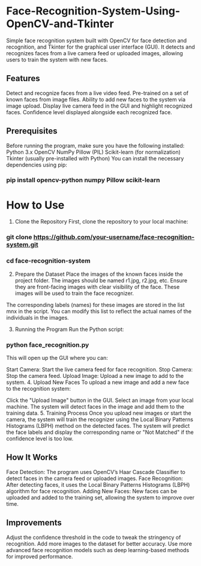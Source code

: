# Face-Recognition-System-Using-OpenCV-and-Tkinter
Simple face recognition system built with OpenCV for face detection and recognition, and Tkinter for the graphical user interface (GUI). It detects and recognizes faces from a live camera feed or uploaded images, allowing users to train the system with new faces.

## Features
Detect and recognize faces from a live video feed.
Pre-trained on a set of known faces from image files.
Ability to add new faces to the system via image upload.
Display live camera feed in the GUI and highlight recognized faces.
Confidence level displayed alongside each recognized face.

## Prerequisites
Before running the program, make sure you have the following installed:
Python 3.x
OpenCV
NumPy
Pillow (PIL)
Scikit-learn (for normalization)
Tkinter (usually pre-installed with Python)
You can install the necessary dependencies using pip:

### pip install opencv-python numpy Pillow scikit-learn
# How to Use
1. Clone the Repository
First, clone the repository to your local machine:
### git clone https://github.com/your-username/face-recognition-system.git
### cd face-recognition-system
2. Prepare the Dataset
Place the images of the known faces inside the project folder. The images should be named r1.jpg, r2.jpg, etc. Ensure they are front-facing images with clear visibility of the face. These images will be used to train the face recognizer.

The corresponding labels (names) for these images are stored in the list mnx in the script. You can modify this list to reflect the actual names of the individuals in the images.

3. Running the Program
Run the Python script:

 ### python face_recognition.py
This will open up the GUI where you can:

Start Camera: Start the live camera feed for face recognition.
Stop Camera: Stop the camera feed.
Upload Image: Upload a new image to add to the system.
4. Upload New Faces
To upload a new image and add a new face to the recognition system:

Click the "Upload Image" button in the GUI.
Select an image from your local machine.
The system will detect faces in the image and add them to the training data.
5. Training Process
Once you upload new images or start the camera, the system will train the recognizer using the Local Binary Patterns Histograms (LBPH) method on the detected faces. The system will predict the face labels and display the corresponding name or "Not Matched" if the confidence level is too low.

## How It Works
Face Detection: The program uses OpenCV’s Haar Cascade Classifier to detect faces in the camera feed or uploaded images.
Face Recognition: After detecting faces, it uses the Local Binary Patterns Histograms (LBPH) algorithm for face recognition.
Adding New Faces: New faces can be uploaded and added to the training set, allowing the system to improve over time.
## Improvements
Adjust the confidence threshold in the code to tweak the stringency of recognition.
Add more images to the dataset for better accuracy.
Use more advanced face recognition models such as deep learning-based methods for improved performance.
